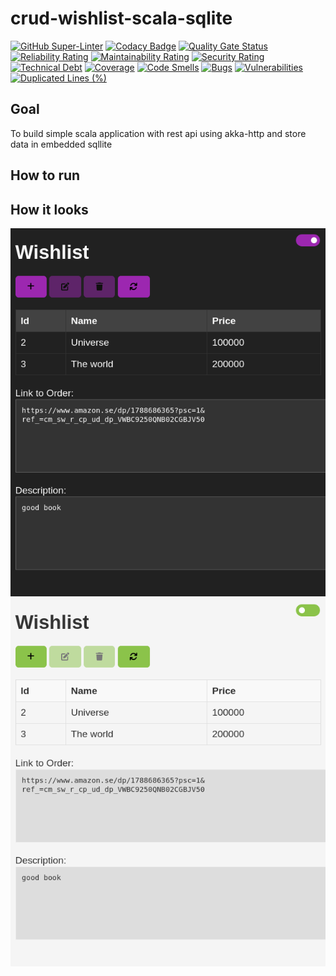 # crud-wishlist-scala-sqlite

[![GitHub Super-Linter](https://github.com/antonovdmitriy/crud-wishlist-scala-sqlite/workflows/Lint%20Code%20Base/badge.svg)](https://github.com/marketplace/actions/super-linter)
[![Codacy Badge](https://app.codacy.com/project/badge/Grade/a5cb49a1a9d4422783ad0a05211f0709)](https://app.codacy.com/gh/antonovdmitriy/crud-wishlist-scala-sqlite/dashboard?utm_source=gh&utm_medium=referral&utm_content=&utm_campaign=Badge_grade)
[![Quality Gate Status](https://sonarcloud.io/api/project_badges/measure?project=antonovdmitriy_crud-wishlist-scala-sqlite&metric=alert_status)](https://sonarcloud.io/summary/new_code?id=antonovdmitriy_crud-wishlist-scala-sqlite)
[![Reliability Rating](https://sonarcloud.io/api/project_badges/measure?project=antonovdmitriy_crud-wishlist-scala-sqlite&metric=reliability_rating)](https://sonarcloud.io/summary/new_code?id=antonovdmitriy_crud-wishlist-scala-sqlite)
[![Maintainability Rating](https://sonarcloud.io/api/project_badges/measure?project=antonovdmitriy_crud-wishlist-scala-sqlite&metric=sqale_rating)](https://sonarcloud.io/summary/new_code?id=antonovdmitriy_crud-wishlist-scala-sqlite)
[![Security Rating](https://sonarcloud.io/api/project_badges/measure?project=antonovdmitriy_crud-wishlist-scala-sqlite&metric=security_rating)](https://sonarcloud.io/summary/new_code?id=antonovdmitriy_crud-wishlist-scala-sqlite)
[![Technical Debt](https://sonarcloud.io/api/project_badges/measure?project=antonovdmitriy_crud-wishlist-scala-sqlite&metric=sqale_index)](https://sonarcloud.io/summary/new_code?id=antonovdmitriy_crud-wishlist-scala-sqlite)
[![Coverage](https://sonarcloud.io/api/project_badges/measure?project=antonovdmitriy_crud-wishlist-scala-sqlite&metric=coverage)](https://sonarcloud.io/summary/new_code?id=antonovdmitriy_crud-wishlist-scala-sqlite)
[![Code Smells](https://sonarcloud.io/api/project_badges/measure?project=antonovdmitriy_crud-wishlist-scala-sqlite&metric=code_smells)](https://sonarcloud.io/summary/new_code?id=antonovdmitriy_crud-wishlist-scala-sqlite)
[![Bugs](https://sonarcloud.io/api/project_badges/measure?project=antonovdmitriy_crud-wishlist-scala-sqlite&metric=bugs)](https://sonarcloud.io/summary/new_code?id=antonovdmitriy_crud-wishlist-scala-sqlite)
[![Vulnerabilities](https://sonarcloud.io/api/project_badges/measure?project=antonovdmitriy_crud-wishlist-scala-sqlite&metric=vulnerabilities)](https://sonarcloud.io/summary/new_code?id=antonovdmitriy_crud-wishlist-scala-sqlite)
[![Duplicated Lines (%)](https://sonarcloud.io/api/project_badges/measure?project=antonovdmitriy_crud-wishlist-scala-sqlite&metric=duplicated_lines_density)](https://sonarcloud.io/summary/new_code?id=antonovdmitriy_crud-wishlist-scala-sqlite)

## Goal

To build simple scala application with rest api using akka-http and store data in embedded sqllite

## How to run


## How it looks

![dark wish image](images/dark_wish.png)
![light wish image](images/light_wish.png)
